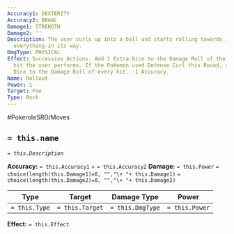 ```yaml
---
Accuracy1: DEXTERITY
Accuracy2: BRAWL
Damage1: STRENGTH
Damage2: ''
Description: The user curls up into a ball and starts rolling towards its foe, trampling
  everything in its way.
DmgType: PHYSICAL
Effect: Successive Actions. Add 1 Extra Dice to the Damage Roll of the last Rollout
  hit the user performs. If the Pokemon used Defense Curl this Round, add 1 Extra
  Dice to the Damage Roll of every hit. -1 Accuracy.
Name: Rollout
Power: 1
Target: Foe
Type: Rock
---
```


#PokeroleSRD/Moves

## `= this.name` 
*`= this.Description`*

**Accuracy:** `= this.Accuracy1` + `= this.Accuracy2`
**Damage:** `= this.Power` `= choice(length(this.Damage1)=0, "","\+ "+ this.Damage1)` `= choice(length(this.Damage2)=0, "","\+ "+ this.Damage2)`

| Type          | Target          | Damage Type          | Power          |
| ------------- | --------------- | ---------------- | -------------- |
| `= this.Type` | `= this.Target` | `= this.DmgType` | `= this.Power` | 

**Effect:** `= this.Effect`